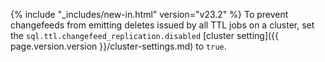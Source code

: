 {% include "_includes/new-in.html" version="v23.2" %} To prevent changefeeds from emitting deletes issued by all TTL jobs on a cluster, set the `sql.ttl.changefeed_replication.disabled` [cluster setting]({{ page.version.version }}/cluster-settings.md) to `true`.